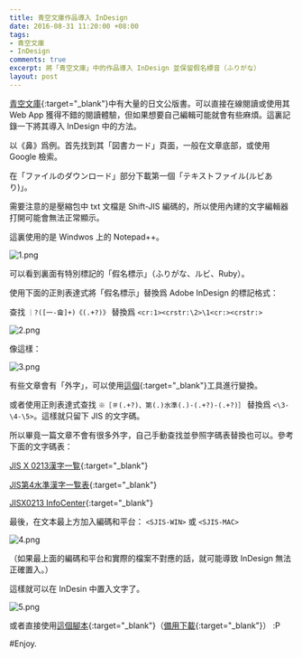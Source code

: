 ```yaml
---
title: 青空文庫作品導入 InDesign
date: 2016-08-31 11:20:00 +08:00
tags:
- 青空文庫
- InDesign
comments: true
excerpt: 將「青空文庫」中的作品導入 InDesign 並保留假名標音（ふりがな）
layout: post
---
```


[青空文庫](http://www.aozora.gr.jp/){:target="_blank"}中有大量的日文公版書。可以直接在線閱讀或使用其 Web App 獲得不錯的閱讀體驗，但如果想要自己編輯可能就會有些麻煩。這裏記錄一下將其導入 InDesign 中的方法。

以《鼻》爲例。首先找到其「図書カード」頁面，一般在文章底部，或使用 Google 檢索。

在「ファイルのダウンロード」部分下載第一個「テキストファイル(ルビあり)」。

需要注意的是壓縮包中 txt 文檔是 Shift-JIS 編碼的，所以使用內建的文字編輯器打開可能會無法正常顯示。

這裏使用的是 Windwos 上的 Notepad++。

![1.png](https://ooo.0o0.ooo/2016/08/31/57c656a22455b.png)

可以看到裏面有特別標記的「假名標示」（ふりがな、ルビ、Ruby）。

使用下面的正則表達式將「假名標示」替換爲 Adobe InDesign 的標記格式：

查找 `｜?([一-龠]+)《(.+?)》` 替換爲 `<cr:1><crstr:\2>\1<cr:><crstr:>`

![2.png](https://ooo.0o0.ooo/2016/08/31/57c656a1bbfd4.png)

像這樣：

![3.png](https://ooo.0o0.ooo/2016/08/31/57c656a22ddb5.png)

有些文章會有「外字」，可以使用[這個](http://www.kabipan.com/computer/mobi/aozora_kanji.html){:target="_blank"}工具進行變換。

或者使用正則表達式查找 `※［＃(.+?)、第(.)水準(.)-(.+?)-(.+?)］` 替換爲 `<\3-\4-\5>`。這樣就只留下 JIS 的文字碼。

所以畢竟一篇文章不會有很多外字，自己手動查找並參照字碼表替換也可以。參考下面的文字碼表：

[JIS X 0213漢字一覧](https://ja.wikipedia.org/wiki/JIS_X_0213%E6%BC%A2%E5%AD%97%E4%B8%80%E8%A6%A7%E3%81%AE1%E9%9D%A2){:target="_blank"}

[JIS第4水準漢字一覧表](http://www13.plala.or.jp/bigdata/jis_4.html){:target="_blank"}

[JISX0213 InfoCenter](http://www.jca.apc.org/~earthian/aozora/0213.html){:target="_blank"}

最後，在文本最上方加入編碼和平台：
`<SJIS-WIN>` 或 `<SJIS-MAC>`

![4.png](https://ooo.0o0.ooo/2016/08/31/57c656a2542a2.png)

（如果最上面的編碼和平台和實際的檔案不對應的話，就可能導致 InDesign 無法正確置入。）

這樣就可以在 InDesin 中置入文字了。

![5.png](https://ooo.0o0.ooo/2016/08/31/57c656a1c2bf3.png)

或者直接使用[這個腳本](http://sysys.blog.shinobi.jp/Entry/34/){:target="_blank"}（[備用下載](https://asset.dorawei.xyz/20160831-aozora-to-indesign/ruby.zip){:target="_blank"}） :P

#Enjoy.